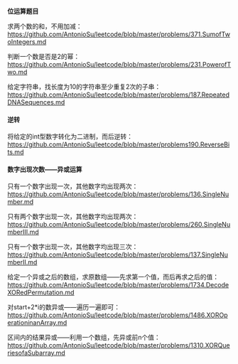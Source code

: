 **位运算题目**

求两个数的和，不用加减：https://github.com/AntonioSu/leetcode/blob/master/problems/371.SumofTwoIntegers.md  

判断一个数是否是2的幂： https://github.com/AntonioSu/leetcode/blob/master/problems/231.PowerofTwo.md

给定字符串，找长度为10的字符串至少重复2次的子串：https://github.com/AntonioSu/leetcode/blob/master/problems/187.RepeatedDNASequences.md 



#### 逆转

将给定的int型数字转化为二进制，而后逆转：https://github.com/AntonioSu/leetcode/blob/master/problems190.ReverseBits.md



#### 数字出现次数——异或运算

只有一个数字出现一次，其他数字均出现两次：https://github.com/AntonioSu/leetcode/blob/master/problems/136.SingleNumber.md 

只有两个数字出现一次，其他数字均出现两次：https://github.com/AntonioSu/leetcode/blob/master/problems/260.SingleNumberIII.md 

只有一个数字出现一次，其他数字均出现三次：https://github.com/AntonioSu/leetcode/blob/master/problems/137.SingleNumberII.md 



给定一个异或之后的数组，求原数组——先求第一个值，而后再求之后的值：https://github.com/AntonioSu/leetcode/blob/master/problems/1734.DecodeXORedPermutation.md

对start+2*i的数异或——遍历一遍即可：https://github.com/AntonioSu/leetcode/blob/master/problems/1486.XOROperationinanArray.md

区间内的结果异或——利用一个数组，先异或前n个值：https://github.com/AntonioSu/leetcode/blob/master/problems/1310.XORQueriesofaSubarray.md

